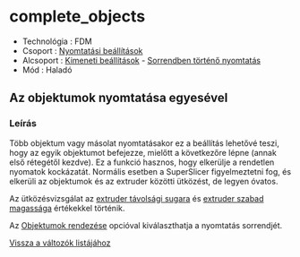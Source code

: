 # complete\_objects

* Technológia : FDM
* Csoport : [Nyomtatási beállítások](../../../konfig/print_settings)
* Alcsoport : [Kimeneti beállítások](../../../konfig/print_settings#kimenetibeállítások) - [Sorrendben történő nyomtatás](../../../konfig/print_settings#sorrendbentörténőnyomtatás)
* Mód : Haladó

## Az objektumok nyomtatása egyesével

### Leírás

Több objektum vagy másolat nyomtatásakor ez a beállítás lehetővé teszi, hogy az egyik objektumot befejezze, mielőtt a következőre lépne \(annak első rétegétől kezdve\). Ez a funkció hasznos, hogy elkerülje a rendetlen nyomatok kockázatát. Normális esetben a SuperSlicer figyelmeztetni fog, és elkerüli az objektumok és az extruder közötti ütközést, de legyen óvatos.

Az ütközésvizsgálat az [extruder távolsági sugara](../extruder_clearance_radius) és [extruder szabad magassága](../extruder_clearance_height) értékekkel történik.

Az [Objektumok rendezése](../complete_objects_sort) opcióval kiválaszthatja a nyomtatás sorrendjét.

[Vissza a változók listájához](../../variable_list)

